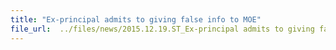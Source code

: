 ```yaml
---
title: "Ex-principal admits to giving false info to MOE"
file_url:  ../files/news/2015.12.19.ST_Ex-principal admits to giving false info to MOE v2.pdf
---
```

